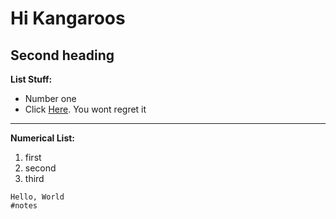 # Hi Kangaroos

## Second heading

**List Stuff:**
 * Number one
 * Click [Here](https://www.twitch.tv/hasanabi). You wont regret it

-----------------
**Numerical List:**
 1) first
 2) second
 3) third

```
Hello, World
#notes 
```

